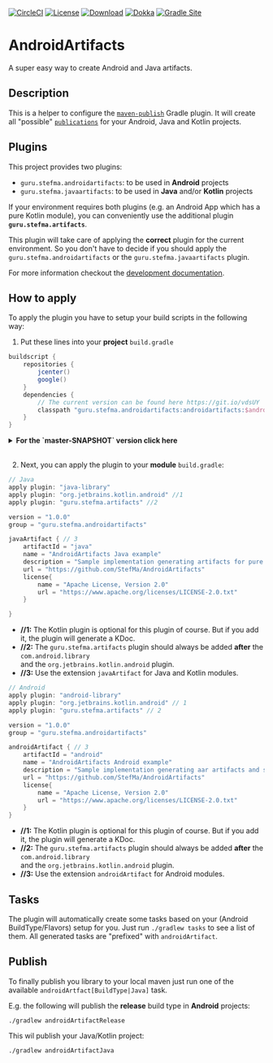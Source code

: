 [![CircleCI](https://circleci.com/gh/StefMa/AndroidArtifacts.svg?style=svg)](https://circleci.com/gh/StefMa/AndroidArtifacts)
[![License](https://img.shields.io/badge/License-Apache%202.0-blue.svg)](https://opensource.org/licenses/Apache-2.0)
[![Download](https://api.bintray.com/packages/stefma/maven/AndroidArtifacts/images/download.svg)](https://bintray.com/stefma/maven/AndroidArtifacs/_latestVersion)
[![Dokka](https://img.shields.io/badge/Dokka-2E7D32.svg)](https://androidartifacts.now.sh/androidartifacts)
[![Gradle Site](https://img.shields.io/badge/Gradle_Site-2E7D32.svg)](https://androidartifacts.now.sh/gradleSite)

# AndroidArtifacts 
A super easy way to create Android and Java artifacts.

## Description
This is a helper to configure the [`maven-publish`](https://docs.gradle.org/current/userguide/publishing_maven.html) Gradle plugin.
It will create all "possible" [`publications`](https://docs.gradle.org/current/userguide/publishing_maven.html#publishing_maven:publications) 
for your Android, Java and Kotlin projects.

## Plugins
This project provides two plugins:
* `guru.stefma.androidartifacts`: to be used in **Android** projects
* `guru.stefma.javaartifacts`: to be used in **Java** and/or **Kotlin** projects

If your environment requires both plugins (e.g. an Android App which has a pure Kotlin module),
you can conveniently use the additional plugin **`guru.stefma.artifacts`**. 

This plugin will take care of applying the **correct** plugin for the current
environment. So you don't have to decide if you should apply the `guru.stefma.androidartifacts`
or the `guru.stefma.javaartifacts` plugin.

For more information checkout the [development documentation](DEVELOPMENT.md).

## How to apply
To apply the plugin you have to setup your build scripts in the following way:

1. Put these lines into your **project** `build.gradle`
```groovy
buildscript {
    repositories {
        jcenter()
        google()
    }
    dependencies {
        // The current version can be found here https://git.io/vdsUY
        classpath "guru.stefma.androidartifacts:androidartifacts:$androidArtifactsVersion"
    }
}
```

<details>
<summary><b>For the `master-SNAPSHOT` version click here</b></summary>

```groovy
buildscript {
    repositories {
        jcenter()
        google()
        maven { url "https://jitpack.io" }
    }
    dependencies {
        classpath "com.github.stefma:androidartifacts:master-SNAPSHOT"
    }
}
```    

Please note that this may fail the first time because [JitPack](https://jitpack.io)
builds the plugin on the fly.
Please just try it again after some minutes until JitPack has build the plugin.

It can also happen that your current `master-SNAPSHOT` is locally outdated. 
If so, just run `./gradlew --refresh-dependencies`.
This will force Gradle to update all dependencies **and plugins**.
</details>
<br>

2. Next, you can apply the plugin to your **module** `build.gradle`:

```groovy
// Java
apply plugin: "java-library"
apply plugin: "org.jetbrains.kotlin.android" //1
apply plugin: "guru.stefma.artifacts" //2

version = "1.0.0"
group = "guru.stefma.androidartifacts"

javaArtifact { // 3
    artifactId = "java"
    name = "AndroidArtifacts Java example"
    description = "Sample implementation generating artifacts for pure java projects"
    url = "https://github.com/StefMa/AndroidArtifacts"
    license{
        name = "Apache License, Version 2.0"
        url = "https://www.apache.org/licenses/LICENSE-2.0.txt"
    }

}
```

* **//1:** The Kotlin plugin is optional for this plugin of course. But if you add it, the plugin will generate a KDoc.
* **//2:** The `guru.stefma.artifacts` plugin should always be added **after** the `com.android.library`  
and the `org.jetbrains.kotlin.android` plugin.
* **//3:** Use the extension `javaArtifact` for Java and Kotlin modules.

```groovy
// Android
apply plugin: "android-library"
apply plugin: "org.jetbrains.kotlin.android" // 1
apply plugin: "guru.stefma.artifacts" // 2

version = "1.0.0"
group = "guru.stefma.androidartifacts"

androidArtifact { // 3
    artifactId = "android"
    name = "AndroidArtifacts Android example"
    description = "Sample implementation generating aar artifacts and sources from an android library project"
    url = "https://github.com/StefMa/AndroidArtifacts"
    license{
        name = "Apache License, Version 2.0"
        url = "https://www.apache.org/licenses/LICENSE-2.0.txt"
    }
}
```

* **//1:** The Kotlin plugin is optional for this plugin of course. But if you add it, the plugin will generate a KDoc.
* **//2:** The `guru.stefma.artifacts` plugin should always be added **after** the `com.android.library`  
and the `org.jetbrains.kotlin.android` plugin.
* **//3:** Use the extension `androidArtifact` for Android modules.


## Tasks
The plugin will automatically create some tasks based on your (Android BuildType/Flavors) setup for you. 
Just run `./gradlew tasks` to see a list of them. 
All generated tasks are "prefixed" with `androidArtifact`.

## Publish
To finally publish you library to your local maven just run one of the available `androidArtfact[BuildType|Java]` task.

E.g. the following will publish the **release** build type in **Android** projects:
```
./gradlew androidArtifactRelease
```

This wil publish your Java/Kotlin project:
```
./gradlew androidArtifactJava
```
